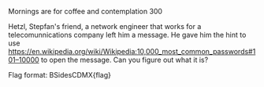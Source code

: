 Mornings are for coffee and contemplation
300

Hetzl, Stepfan's friend, a network engineer that works for a telecomunnications company left him a message. He gave him the hint to use https://en.wikipedia.org/wiki/Wikipedia:10,000_most_common_passwords#101–10000 to open the message. Can you figure out what it is?

Flag format: BSidesCDMX{flag}

